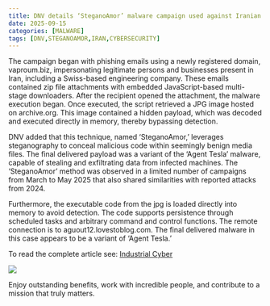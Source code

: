 ```yaml
---
title: DNV details ‘SteganoAmor’ malware campaign used against Iranian oil and gas traders, extends to maritime operators
date: 2025-09-15
categories: [MALWARE]
tags: [DNV,STEGANOAMOR,IRAN,CYBERSECURITY]
---
```


The campaign began with phishing emails using a newly registered domain, vaproum.biz, impersonating legitimate persons and businesses present in Iran, including a Swiss-based engineering company. These emails contained zip file attachments with embedded JavaScript-based multi-stage downloaders. After the recipient opened the attachment, the malware execution began. Once executed, the script retrieved a JPG image hosted on archive.org. This image contained a hidden payload, which was decoded and executed directly in memory, thereby bypassing detection.  

DNV added that this technique, named ‘SteganoAmor,’ leverages steganography to conceal malicious code within seemingly benign media files. The final delivered payload was a variant of the ‘Agent Tesla’ malware, capable of stealing and exfiltrating data from infected machines. The ‘SteganoAmor’ method was observed in a limited number of campaigns from March to May 2025 that also shared similarities with reported attacks from 2024.  

Furthermore, the executable code from the jpg is loaded directly into memory to avoid detection. The code supports persistence through scheduled tasks and arbitrary command and control functions. The remote connection is to aguout12.lovestoblog.com. The final delivered malware in this case appears to be a variant of ‘Agent Tesla.’  

To read the complete article see: [Industrial Cyber](https://industrialcyber.co/mining-oil-gas/dnv-details-steganoamor-malware-campaign-used-against-iranian-oil-and-gas-traders-extends-to-maritime-operators/)  

![](https://www.team-cymru.com/careers)  

Enjoy outstanding benefits, work with incredible people, and contribute to a mission that truly matters.